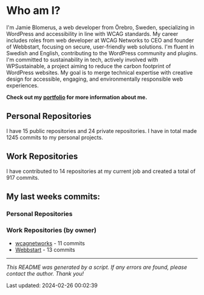 # Who am I?
I'm Jamie Blomerus, a web developer from Örebro, Sweden, specializing in WordPress and accessibility in line with WCAG standards. My career includes roles from web developer at WCAG Networks to CEO and founder of Webbstart, focusing on secure, user-friendly web solutions. I'm fluent in Swedish and English, contributing to the WordPress community and plugins. I'm committed to sustainability in tech, actively involved with WPSustainable, a project aiming to reduce the carbon footprint of WordPress websites. My goal is to merge technical expertise with creative design for accessible, engaging, and environmentally responsible web experiences.

**Check out my [portfolio](jamie.blomerus.se) for more information about me.**

## Personal Repositories
I have 15 public repositories and 24 private repositories. I have in total made 1245 commits to my personal projects.

## Work Repositories
I have contributed to 14 repositories at my current job and created a total of 917 commits.
## My last weeks commits:
### Personal Repositories

### Work Repositories (by owner)
* [wcagnetworks](https://github.com/wcagnetworks) - 11 commits
* [Webbstart](https://github.com/Webbstart) - 13 commits

---

*This README was generated by a script. If any errors are found, please contact the author. Thank you!*

Last updated: 2024-02-26 00:02:39